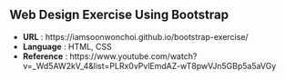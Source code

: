 <h2>Web Design Exercise Using Bootstrap</h2>
<ul>
  <li><b>URL</b> : https://iamsoonwonchoi.github.io/bootstrap-exercise/</li>
  <li><b>Language</b> : HTML, CSS</li>
  <li><b>Reference</b> : https://www.youtube.com/watch?v=_Wd5AW2kV_4&list=PLRx0vPvlEmdAZ-wT8pwVJn5GBp5a5aVGy</li>
</ul>

